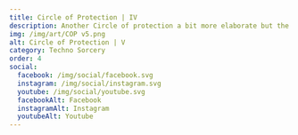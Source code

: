 ```yaml
---
title: Circle of Protection | IV
description: Another Circle of protection a bit more elaborate but the same basic concept place a symbol in each circle. No need to fill each one but each zodiac sign and planet could be placed in this array
img: /img/art/COP v5.png
alt: Circle of Protection | V
category: Techno Sorcery
order: 4
social:
  facebook: /img/social/facebook.svg
  instagram: /img/social/instagram.svg
  youtube: /img/social/youtube.svg
  facebookAlt: Facebook
  instagramAlt: Instagram
  youtubeAlt: Youtube
---
```

